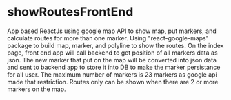 # showRoutesFrontEnd
App based ReactJs using google map API to show map, put markers, and calculate routes for more than one marker. 
Using "react-google-maps" package to build map, marker, and polyline to show the routes.
On the index page, front end app will call backend to get position of all markers data as json.
The new marker that put on the map will be converted into json data and sent to backend app to store it into DB to make the marker persistance for all user.
The maximum number of markers is 23 markers as google api made that restriction.
Routes only can be shown when there are 2 or more markers on the map.